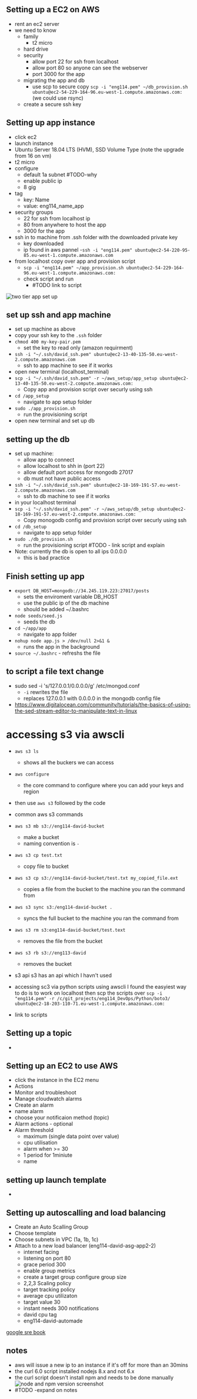 
## Setting up a EC2 on AWS
- rent an ec2 server
- we need to know
    - family
        - t2 micro
    - hard drive
    - security
        - allow port 22 for ssh from localhost
        - allow port 80 so anyone can see the webserver
        - port 3000 for the app
    - migrating the app and db
        - use scp to secure copy `scp -i "eng114.pem" ~/db_provision.sh ubuntu@ec2-54-229-164-96.eu-west-1.compute.amazonaws.com:` (we could use rsync)
    - create a secure ssh key


## Setting up app instance
- click ec2
- launch instance
- Ubuntu Server 18.04 LTS (HVM), SSD Volume Type (note the upgrade from 16 on vm)
- t2 micro
- configure
    - default 1a subnet #TODO-why
    - enable public ip
    - 8 gig
- tag
    - key: Name
    - value: eng114_name_app
- security groups
    - 22 for ssh from localhost ip
    - 80 from anywhere to host the app
    - 3000 for the app
- ssh in to machine from .ssh folder with the downloaded private key
    - key downloaded
    - ip found in aws pannel
    -`ssh -i "eng114.pem" ubuntu@ec2-54-220-95-85.eu-west-1.compute.amazonaws.com`
- from localhost copy over app and provision script
    - `scp -i "eng114.pem" ~/app_provision.sh ubuntu@ec2-54-229-164-96.eu-west-1.compute.amazonaws.com:`
    - check script and run
        - #TODO link to script
    

![two tier app set up](/Documentation/resources/two_tier_aws_app.png)


## set up ssh and app machine
- set up machine as above
- copy your ssh key to the `.ssh` folder
- `chmod 400 my-key-pair.pem`
    - set the key to read only (amazon requirment)
- `ssh -i "~/.ssh/david_ssh.pem" ubuntu@ec2-13-40-135-50.eu-west-2.compute.amazonaws.com`
    - ssh to app machine to see if it works
- open new terminal (localhost_terminal)
- `scp -i "~/.ssh/david_ssh.pem" -r ~/aws_setup/app_setup ubuntu@ec2-13-40-135-50.eu-west-2.compute.amazonaws.com:`
    - Copy app and provision script over securly using ssh
- `cd /app_setup`
    - navigate to app setup folder
- `sudo ./app_provision.sh`
    - run the provisioning script
- open new terminal and set up db

## setting up the db
- set up machine:
    - allow app to connect
    - allow localhost to shh in (port 22)
    - allow default port access for mongodb 27017
    - db must not have public access
- `ssh -i "~/.ssh/david_ssh.pem" ubuntu@ec2-18-169-191-57.eu-west-2.compute.amazonaws.com`
    - ssh to db machine to see if it works
- in your localhost terminal
- `scp -i "~/.ssh/david_ssh.pem" -r ~/aws_setup/db_setup ubuntu@ec2-18-169-191-57.eu-west-2.compute.amazonaws.com:`
    - Copy monogodb config and provision script over securly using ssh
- `cd /db_setup`
    - navigate to app setup folder
- `sudo ./db_provision.sh`
    - run the provisioning script #TODO - link script and explain
- Note: currently the db is open to all ips 0.0.0.0
    - this is bad practice

## Finish setting up app
- `export DB_HOST=mongodb://34.245.119.223:27017/posts`
    - sets the enviroment variable DB_HOST
    - use the public ip of the db machine
    - should be added ~/.bashrc
- `node seeds/seed.js`
    - seeds the db
- `cd ~/app/app`
    - navigate to app folder 
- `nohup node app.js > /dev/null 2>&1 &`
    - runs the app in the background
-  `source ~/.bashrc`
        - refreshs the file


## to script a file text change
- sudo sed -i 's/127.0.0.1/0.0.0.0/g' /etc/mongod.conf
    - `-i` rewrites the file
    - replaces 127.0.0.1 with 0.0.0.0 in the mongodb config file
- https://www.digitalocean.com/community/tutorials/the-basics-of-using-the-sed-stream-editor-to-manipulate-text-in-linux




# accessing s3 via awscli
- `aws s3 ls`
    - shows all the buckers we can access
- `aws configure`
    - the core command to configure where you can add your keys and region
- then use `aws s3` followed by the code

- common aws s3 commands
- `aws s3 mb s3://eng114-david-bucket`
    - make a bucket
    - naming convention is `-`
- `aws s3 cp test.txt`
    - copy file to bucket
- `aws s3 cp s3://eng114-david-bucket/test.txt my_copied_file.ext`
    - copies a file from the bucket to the machine you ran the command from
- `aws s3 sync s3:/eng114-david-bucket .`
    - syncs the full bucket to the machine you ran the command from 
- `aws s3 rm s3:eng114-david-bucket/test.text`
    - removes the file from the bucket
- `aws s3 rb s3://eng113-david`
    - removes the bucket

- s3 api
s3 has an api which I havn't used

- accessing sc3 via python scripts using awscli
I found the easyiest way to do is to work on localhost then scp the scripts over
`scp -i "eng114.pem" -r /c/git_projects/eng114_DevOps/Python/boto3/  ubuntu@ec2-18-203-110-71.eu-west-1.compute.amazonaws.com:`
- link to scripts


## Setting up a topic
- 

## Setting up an EC2 to use AWS
- click the instance in the EC2 menu
- Actions
- Monitor and troubleshoot
- Manage cloudwatch alarms
- Create an alarm
- name alarm
- choose your notificaion method (topic)
- Alarm actions - optional
- Alarm threshold
    - maximum (single data point over value)
    - cpu utilisation
    - alarm when >= 30
    - 1 period for 1miniute
    - name 

## setting up launch template
- 

## Setting up autoscalling and load balancing
- Create an Auto Scalling Group
- Choose template
- Choose subnets in VPC (1a, 1b, 1c)
- Attach to a new load balancer (eng114-david-asg-app2-2)
    - internet facing
    - listening on port 80
    - grace period 300
    - enable group metrics
    - create a target group
configure group size
    - 2,2,3
Scaling policy
    - target tracking policy
    - average cpu utilizaton
    - target value 30
    - instant needs 300
notifications
    - david cpu
tag
    - eng114-david-automade




[google sre book](https://sre.google/sre-book/monitoring-distributed-systems/#:~:text=The%20four%20golden%20signals%20of,system%2C%20focus%20on%20these%20four)


## notes
- aws will issue a new ip to an instance if it's off for more than an 30mins
- the curl 6.0 script installed nodejs 8.x and not 6.x
- the curl script doesn't install npm and needs to be done manually  
![node and npm version screenshot](/Documentation/resources/app_node_version.png)
- #TODO -expand on notes



